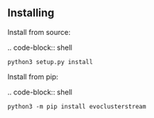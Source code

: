 Installing
----------

Install from source:

.. code-block:: shell

    python3 setup.py install

Install from pip:

.. code-block:: shell

    python3 -m pip install evoclusterstream
